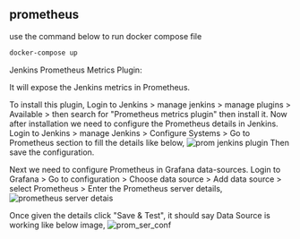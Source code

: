 ## prometheus
use the command below to run docker compose file
```bash
docker-compose up
```

Jenkins Prometheus Metrics Plugin:

It will expose the Jenkins metrics in Prometheus.

To install this plugin,
Login to Jenkins > manage jenkins > manage plugins >  Available > then search for "Prometheus metrics plugin"  then install it.
Now after installation we need to configure the Prometheus details in Jenkins.
Login to Jenkins > manage Jenkins > Configure Systems > Go to Prometheus section to fill the details like below,
![prom jenkins plugin](https://github.com/xxSURIxx/prometheus/assets/143709408/b7840cd0-fca8-4408-a245-e0059acf4ba7)
Then save the configuration.


Next we need to configure Prometheus in Grafana data-sources.
Login to Grafana > Go to configuration > Choose data source > Add data source > select Prometheus > Enter the Prometheus server details,
![prometheus server detais](https://github.com/xxSURIxx/prometheus/assets/143709408/0304befd-6379-415e-bc70-b647409fd340)

Once given the details click "Save & Test", it should say Data Source is working like below image,
![prom_ser_conf](https://github.com/xxSURIxx/prometheus/assets/143709408/e2721cef-d441-4be2-8637-01227b6a9735)


